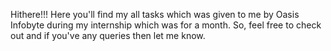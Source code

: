 Hithere!!! Here you'll find my all tasks which was given to me by Oasis Infobyte during my internship which was for a month. So, feel free to check out and if you've any queries then let me know.
